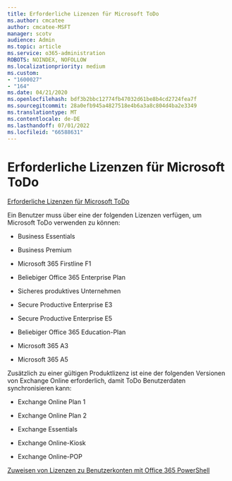 ```yaml
---
title: Erforderliche Lizenzen für Microsoft ToDo
ms.author: cmcatee
author: cmcatee-MSFT
manager: scotv
audience: Admin
ms.topic: article
ms.service: o365-administration
ROBOTS: NOINDEX, NOFOLLOW
ms.localizationpriority: medium
ms.custom:
- "1600027"
- "164"
ms.date: 04/21/2020
ms.openlocfilehash: bdf3b2bbc12774fb47032d61be8b4cd2724fea7f
ms.sourcegitcommit: 28a0efb945a4827518e4b6a3a8c804d4ba2e3349
ms.translationtype: MT
ms.contentlocale: de-DE
ms.lasthandoff: 07/01/2022
ms.locfileid: "66588631"
---
```

# <a name="required-licenses-for-microsoft-todo"></a>Erforderliche Lizenzen für Microsoft ToDo

[Erforderliche Lizenzen für Microsoft ToDo](https://support.microsoft.com/office/assign-microsoft-to-do-licenses-381e9d1b-c500-49b5-973e-890fd86528d7)
  
Ein Benutzer muss über eine der folgenden Lizenzen verfügen, um Microsoft ToDo verwenden zu können:
  
- Business Essentials

- Business Premium

- Microsoft 365 Firstline F1

- Beliebiger Office 365 Enterprise Plan

- Sicheres produktives Unternehmen

- Secure Productive Enterprise E3

- Secure Productive Enterprise E5

- Beliebiger Office 365 Education-Plan

- Microsoft 365 A3

- Microsoft 365 A5

Zusätzlich zu einer gültigen Produktlizenz ist eine der folgenden Versionen von Exchange Online erforderlich, damit ToDo Benutzerdaten synchronisieren kann:
  
- Exchange Online Plan 1

- Exchange Online Plan 2

- Exchange Essentials

- Exchange Online-Kiosk

- Exchange Online-POP

[Zuweisen von Lizenzen zu Benutzerkonten mit Office 365 PowerShell](https://docs.microsoft.com/office365/enterprise/powershell/assign-licenses-to-user-accounts-with-office-365-powershell )
  